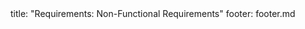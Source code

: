 <frontmatter>
title: "Requirements: Non-Functional Requirements"
footer: footer.md
</frontmatter>

<include src="navbar.md" boilerplate />

<include src="unit-inPage-asFlat.md" boilerplate />